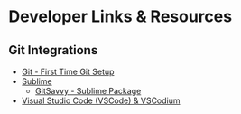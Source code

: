 # Developer Links & Resources

## Git Integrations
- [Git - First Time Git Setup](https://git-scm.com/book/en/v2/Getting-Started-First-Time-Git-Setup)
- [Sublime](https://janajarecki.com/blog/make-sublimetext-3-talk-to-github/)
  - [GitSavvy - Sublime Package](https://github.com/timbrel/GitSavvy)
- [Visual Studio Code (VSCode) & VSCodium](https://code.visualstudio.com/docs/sourcecontrol/github)


